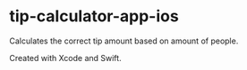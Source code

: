 # tip-calculator-app-ios

Calculates the correct tip amount based on amount of people.

Created with Xcode and Swift.
